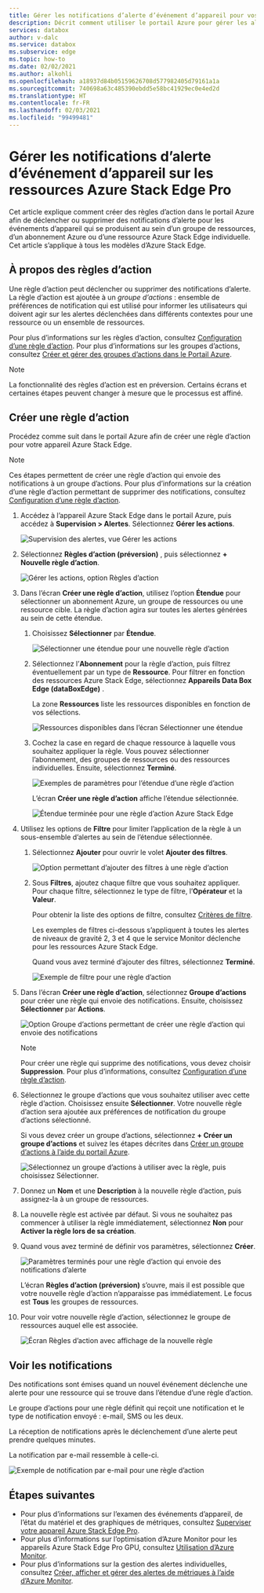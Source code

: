 ```yaml
---
title: Gérer les notifications d’alerte d’événement d’appareil pour vos ressources Azure Stack Edge Pro | Microsoft Docs
description: Décrit comment utiliser le portail Azure pour gérer les alertes des événements d’appareil sur vos ressources Azure Stack Edge Pro.
services: databox
author: v-dalc
ms.service: databox
ms.subservice: edge
ms.topic: how-to
ms.date: 02/02/2021
ms.author: alkohli
ms.openlocfilehash: a18937d84b05159626708d577982405d79161a1a
ms.sourcegitcommit: 740698a63c485390ebdd5e58bc41929ec0e4ed2d
ms.translationtype: HT
ms.contentlocale: fr-FR
ms.lasthandoff: 02/03/2021
ms.locfileid: "99499481"
---
```

# <a name="manage-device-event-alert-notifications-on-azure-stack-edge-pro-resources"></a>Gérer les notifications d’alerte d’événement d’appareil sur les ressources Azure Stack Edge Pro

Cet article explique comment créer des règles d’action dans le portail Azure afin de déclencher ou supprimer des notifications d’alerte pour les événements d’appareil qui se produisent au sein d’un groupe de ressources, d’un abonnement Azure ou d’une ressource Azure Stack Edge individuelle. Cet article s’applique à tous les modèles d’Azure Stack Edge.  

## <a name="about-action-rules"></a>À propos des règles d’action

Une règle d’action peut déclencher ou supprimer des notifications d’alerte. La règle d’action est ajoutée à un *groupe d’actions* : ensemble de préférences de notification qui est utilisé pour informer les utilisateurs qui doivent agir sur les alertes déclenchées dans différents contextes pour une ressource ou un ensemble de ressources.

Pour plus d’informations sur les règles d’action, consultez [Configuration d’une règle d’action](/azure/azure-monitor/platform/alerts-action-rules?tabs=portal#configuring-an-action-rule). Pour plus d’informations sur les groupes d’actions, consultez [Créer et gérer des groupes d’actions dans le Portail Azure](/blob/master/articles/azure-monitor/platform/action-groups).

> [!NOTE]
> La fonctionnalité des règles d’action est en préversion. Certains écrans et certaines étapes peuvent changer à mesure que le processus est affiné.


## <a name="create-an-action-rule"></a>Créer une règle d’action

Procédez comme suit dans le portail Azure afin de créer une règle d’action pour votre appareil Azure Stack Edge.

> [!NOTE]
> Ces étapes permettent de créer une règle d’action qui envoie des notifications à un groupe d’actions. Pour plus d’informations sur la création d’une règle d’action permettant de supprimer des notifications, consultez [Configuration d’une règle d’action](/azure/azure-monitor/platform/alerts-action-rules?tabs=portal#configuring-an-action-rule).

1. Accédez à l’appareil Azure Stack Edge dans le portail Azure, puis accédez à **Supervision > Alertes**. Sélectionnez **Gérer les actions**.

   ![Supervision des alertes, vue Gérer les actions](media/azure-stack-edge-gpu-manage-device-event-alert-notifications/action-rules-open-view-01.png)

2. Sélectionnez **Règles d’action (préversion)** , puis sélectionnez **+ Nouvelle règle d’action**.

   ![Gérer les actions, option Règles d’action](media/azure-stack-edge-gpu-manage-device-event-alert-notifications/action-rules-open-view-02.png)

3. Dans l’écran **Créer une règle d’action**, utilisez l’option **Étendue** pour sélectionner un abonnement Azure, un groupe de ressources ou une ressource cible. La règle d’action agira sur toutes les alertes générées au sein de cette étendue.

   1. Choisissez **Sélectionner** par **Étendue**.

      ![Sélectionner une étendue pour une nouvelle règle d’action](media/azure-stack-edge-gpu-manage-device-event-alert-notifications/new-action-rule-scope-01.png)

   2. Sélectionnez l’**Abonnement** pour la règle d’action, puis filtrez éventuellement par un type de **Ressource**. Pour filtrer en fonction des ressources Azure Stack Edge, sélectionnez **Appareils Data Box Edge (dataBoxEdge)** .

      La zone **Ressources** liste les ressources disponibles en fonction de vos sélections.
  
      ![Ressources disponibles dans l’écran Sélectionner une étendue](media/azure-stack-edge-gpu-manage-device-event-alert-notifications/new-action-rule-scope-02.png)

   3. Cochez la case en regard de chaque ressource à laquelle vous souhaitez appliquer la règle. Vous pouvez sélectionner l’abonnement, des groupes de ressources ou des ressources individuelles. Ensuite, sélectionnez **Terminé**.

      ![Exemples de paramètres pour l’étendue d’une règle d’action](media/azure-stack-edge-gpu-manage-device-event-alert-notifications/new-action-rule-scope-03.png)

      L’écran **Créer une règle d’action** affiche l’étendue sélectionnée.

      ![Étendue terminée pour une règle d’action Azure Stack Edge](media/azure-stack-edge-gpu-manage-device-event-alert-notifications/new-action-rule-scope-04.png)

4. Utilisez les options de **Filtre** pour limiter l’application de la règle à un sous-ensemble d’alertes au sein de l’étendue sélectionnée.

   1. Sélectionnez **Ajouter** pour ouvrir le volet **Ajouter des filtres**.

      ![Option permettant d’ajouter des filtres à une règle d’action](media/azure-stack-edge-gpu-manage-device-event-alert-notifications/new-action-rule-filter-01.png)

   2. Sous **Filtres**, ajoutez chaque filtre que vous souhaitez appliquer. Pour chaque filtre, sélectionnez le type de filtre, l’**Opérateur** et la **Valeur**.
   
      Pour obtenir la liste des options de filtre, consultez [Critères de filtre](/azure/azure-monitor/platform/alerts-action-rules?tabs=portal#filter-criteria).

      Les exemples de filtres ci-dessous s’appliquent à toutes les alertes de niveaux de gravité 2, 3 et 4 que le service Monitor déclenche pour les ressources Azure Stack Edge.

      Quand vous avez terminé d’ajouter des filtres, sélectionnez **Terminé**.
   
      ![Exemple de filtre pour une règle d’action](media/azure-stack-edge-gpu-manage-device-event-alert-notifications/new-action-rule-filter-02.png)

5. Dans l’écran **Créer une règle d’action**, sélectionnez **Groupe d’actions** pour créer une règle qui envoie des notifications. Ensuite, choisissez **Sélectionner** par **Actions**.

   ![Option Groupe d’actions permettant de créer une règle d’action qui envoie des notifications](media/azure-stack-edge-gpu-manage-device-event-alert-notifications/new-action-rule-action-group-01.png)

   > [!NOTE]
   > Pour créer une règle qui supprime des notifications, vous devez choisir **Suppression**. Pour plus d’informations, consultez [Configuration d’une règle d’action](/azure/azure-monitor/platform/alerts-action-rules?tabs=portal#configuring-an-action-rule).

6. Sélectionnez le groupe d’actions que vous souhaitez utiliser avec cette règle d’action. Choisissez ensuite **Sélectionner**. Votre nouvelle règle d’action sera ajoutée aux préférences de notification du groupe d’actions sélectionné.

   Si vous devez créer un groupe d’actions, sélectionnez **+ Créer un groupe d’actions** et suivez les étapes décrites dans [Créer un groupe d’actions à l’aide du portail Azure](/azure/azure-monitor/platform/action-groups#create-an-action-group-by-using-the-azure-portal).

   ![Sélectionnez un groupe d’actions à utiliser avec la règle, puis choisissez Sélectionner.](media/azure-stack-edge-gpu-manage-device-event-alert-notifications/new-action-rule-action-group-02.png)

7. Donnez un **Nom** et une **Description** à la nouvelle règle d’action, puis assignez-la à un groupe de ressources.

9. La nouvelle règle est activée par défaut. Si vous ne souhaitez pas commencer à utiliser la règle immédiatement, sélectionnez **Non** pour **Activer la règle lors de sa création**.

10. Quand vous avez terminé de définir vos paramètres, sélectionnez **Créer**.

    ![Paramètres terminés pour une règle d’action qui envoie des notifications d’alerte](media/azure-stack-edge-gpu-manage-device-event-alert-notifications/new-action-rule-completed-settings.png)

    L’écran **Règles d’action (préversion)** s’ouvre, mais il est possible que votre nouvelle règle d’action n’apparaisse pas immédiatement. Le focus est **Tous** les groupes de ressources.

11. Pour voir votre nouvelle règle d’action, sélectionnez le groupe de ressources auquel elle est associée.

    ![Écran Règles d’action avec affichage de la nouvelle règle](media/azure-stack-edge-gpu-manage-device-event-alert-notifications/new-action-rule-displayed.png)


## <a name="view-notifications"></a>Voir les notifications

Des notifications sont émises quand un nouvel événement déclenche une alerte pour une ressource qui se trouve dans l’étendue d’une règle d’action.

Le groupe d’actions pour une règle définit qui reçoit une notification et le type de notification envoyé : e-mail, SMS ou les deux.

La réception de notifications après le déclenchement d’une alerte peut prendre quelques minutes.

La notification par e-mail ressemble à celle-ci.

![Exemple de notification par e-mail pour une règle d’action](media/azure-stack-edge-gpu-manage-device-event-alert-notifications/sample-action-rule-email-notification.png)


## <a name="next-steps"></a>Étapes suivantes

<!-- - See [Create and manage action groups in the Azure portal](/blob/master/articles/azure-monitor/platform/action-groups) for guidance on creating a new action group.
- See [Configure an action rule](/azure/azure-monitor/platform/alerts-action-rules?tabs=portal#configuring-an-action-rule) for more info about creating action rules that send or suppress alert notifications. -2 bullets referenced above. Making room for local tasks in "Next Steps." --> 
- Pour plus d’informations sur l’examen des événements d’appareil, de l’état du matériel et des graphiques de métriques, consultez [Superviser votre appareil Azure Stack Edge Pro](azure-stack-edge-monitor.md). 
- Pour plus d’informations sur l’optimisation d’Azure Monitor pour les appareils Azure Stack Edge Pro GPU, consultez [Utilisation d’Azure Monitor](azure-stack-edge-gpu-enable-azure-monitor.md).
- Pour plus d’informations sur la gestion des alertes individuelles, consultez [Créer, afficher et gérer des alertes de métriques à l’aide d’Azure Monitor](/../azure-monitor/platform/alerts-metric.md).
